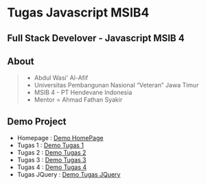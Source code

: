 # Tugas Javascript MSIB4

## Full Stack Develover - Javascript MSIB 4

## About

> - Abdul Wasi' Al-Afif
> - Universitas Pembangunan Nasional “Veteran” Jawa Timur
> - MSIB 4 - PT Hendevane Indonesia
> - Mentor = Ahmad Fathan Syakir

## Demo Project

- Homepage : <a href="https://abdwasidev.github.io/Tugas-Javascript-MSIB4/">Demo HomePage</a>
- Tugas 1 : <a href="https://abdwasidev.github.io/Tugas-Javascript-MSIB4/tugasJS1/">Demo Tugas 1</a>
- Tugas 2 : <a href="https://abdwasidev.github.io/Tugas-Javascript-MSIB4/tugasJS2/">Demo Tugas 2</a>
- Tugas 3 : <a href="https://abdwasidev.github.io/Tugas-Javascript-MSIB4/tugasJS3/">Demo Tugas 3</a>
- Tugas 4 : <a href="https://abdwasidev.github.io/Tugas-Javascript-MSIB4/tugasJS4/">Demo Tugas 4</a>
- Tugas JQuery : <a href="https://abdwasidev.github.io/Tugas-Javascript-MSIB4/tugasJQUERY/">Demo Tugas JQuery</a>

